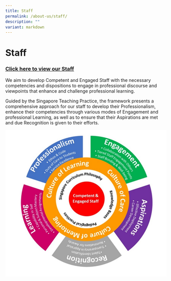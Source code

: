 ```yaml
---
title: Staff
permalink: /about-us/staff/
description: ""
variant: markdown
---
```

# Staff
### [Click here to view our Staff](/files/About%20Us/GRPS_Staff_2024___PDF_version.pdf)


We aim to develop Competent and Engaged Staff with the necessary competencies and dispositions to engage in professional discourse and viewpoints that enhance and challenge professional learning.

Guided by the Singapore Teaching Practice, the framework presents a comprehensive approach for our staff to develop their Professionalism, enhance their competencies through various modes of Engagement and professional Learning, as well as to ensure that their Aspirations are met and due Recognition is given to their efforts.

![](/images/About%20Us/stafflearningengagement.jpg)